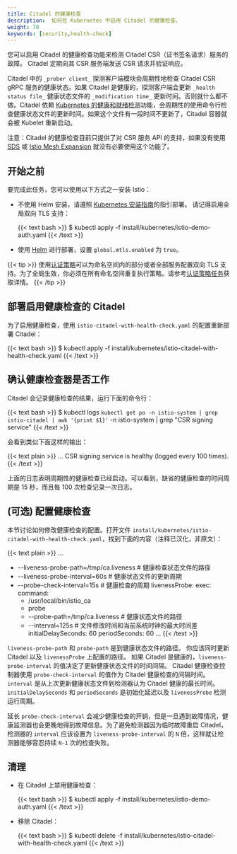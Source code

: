 ```yaml
---
title: Citadel 的健康检查
description:  如何在 Kubernetes 中启用 Citadel 的健康检查。
weight: 70
keywords: [security,health-check]
---
```


您可以启用 Citadel 的健康检查功能来检测 Citadel CSR（证书签名请求）服务的故障。
Citadel 定期向其 CSR 服务端发送 CSR 请求并验证响应。

Citadel 中的 `_prober client_` 探测客户端模块会周期性地检查 Citadel CSR gRPC 服务的健康状态。如果 Citadel 是健康的，探测客户端会更新 `_health status file_` 健康状态文件的 `_modification time_` 更新时间。否则就什么都不做。Citadel 依赖 [Kubernetes 的健康和就绪检测](https://kubernetes.io/docs/tasks/configure-pod-container/configure-liveness-readiness-probes/)功能，会周期性的使用命令行检查健康状态文件的更新时间。如果这个文件有一段时间不更新了，Citadel 容器就会被 Kubelet 重新启动。

注意：Citadel 的健康检查目前只提供了对 CSR 服务 API 的支持，如果没有使用 [SDS](/zh/docs/tasks/security/auth-sds/) 或 [Istio Mesh Expansion](/zh/docs/setup/kubernetes/additional-setup/mesh-expansion/) 就没有必要使用这个功能了。

## 开始之前

要完成此任务，您可以使用以下方式之一安装 Istio：

* 不使用 Helm 安装，请遵照 [Kubernetes 安装指南](/zh/docs/setup/kubernetes/install/kubernetes/)的指引部署。 请记得启用全局双向 TLS 支持：

    {{< text bash >}}
    $ kubectl apply -f install/kubernetes/istio-demo-auth.yaml
    {{< /text >}}

* 使用 [Helm](/zh/docs/setup/kubernetes/install/helm/) 进行部署，设置 `global.mtls.enabled` 为 `true`。

{{< tip >}}
使用[认证策略](/zh/docs/concepts/security/#认证策略)可以为命名空间内的部分或者全部服务配置双向 TLS 支持。为了全局生效，你必须在所有命名空间重复执行策略。请参考[认证策略任务](/zh/docs/tasks/security/authn-policy/)获取详情。
{{< /tip >}}

## 部署启用健康检查的 Citadel

为了启用健康检查，使用 `istio-citadel-with-health-check.yaml` 的配置重新部署 Citadel：

{{< text bash >}}
$ kubectl apply -f install/kubernetes/istio-citadel-with-health-check.yaml
{{< /text >}}

## 确认健康检查器是否工作

Citadel 会记录健康检查的结果，运行下面的命令行：

{{< text bash >}}
$ kubectl logs `kubectl get po -n istio-system | grep istio-citadel | awk '{print $1}'` -n istio-system | grep "CSR signing service"
{{< /text >}}

会看到类似下面这样的输出：

{{< text plain >}}
... CSR signing service is healthy (logged every 100 times).
{{< /text >}}

上面的日志表明周期性的健康检查已经启动。可以看到，缺省的健康检查的时间周期是 15 秒，而且每 100 次检查记录一次日志。

## (可选) 配置健康检查

本节讨论如何修改健康检查的配置。打开文件 `install/kubernetes/istio-citadel-with-health-check.yaml`，找到下面的内容（注释已汉化，非原文）：

{{< text plain >}}
...
  - --liveness-probe-path=/tmp/ca.liveness # 健康检查状态文件的路径
  - --liveness-probe-interval=60s # 健康状态文件的更新周期
  - --probe-check-interval=15s    # 健康检查的周期
livenessProbe:
  exec:
    command:
    - /usr/local/bin/istio_ca
    - probe
    - --probe-path=/tmp/ca.liveness # 健康状态文件的路径
    - --interval=125s               # 文件修改时间和当前系统时钟的最大时间差
  initialDelaySeconds: 60
  periodSeconds: 60
...
{{< /text >}}

`liveness-probe-path` 和 `probe-path` 是到健康状态文件的路径。
你应该同时更新 Citadel 以及 `livenessProbe` 上配置的路径。
如果 Citadel 是健康的，`liveness-probe-interval` 的值决定了更新健康状态文件的时间间隔。
Citadel 健康检查控制器使用 `probe-check-interval` 的值作为 Citadel 健康检查的间隔时间。
`interval` 是从上次更新健康状态文件到检测器认为 Citadel 健康的最长时间。
`initialDelaySeconds` 和 `periodSeconds` 是初始化延迟以及 `livenessProbe` 检测运行周期。

延长 `probe-check-interval` 会减少健康检查的开销，但是一旦遇到故障情况，健康监测器也会更晚地得到故障信息。为了避免检测器因为临时故障重启 Citadel，检测器的 `interval` 应该设置为 `liveness-probe-interval` 的 `N` 倍，这样就让检测器能够容忍持续 `N-1` 次的检查失败。

## 清理

* 在 Citadel 上禁用健康检查：

    {{< text bash >}}
    $ kubectl apply -f install/kubernetes/istio-demo-auth.yaml
    {{< /text >}}

* 移除 Citadel：

    {{< text bash >}}
    $ kubectl delete -f install/kubernetes/istio-citadel-with-health-check.yaml
    {{< /text >}}
